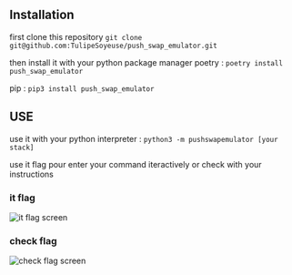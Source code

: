 ## Installation
first clone this repository
```git clone git@github.com:TulipeSoyeuse/push_swap_emulator.git```

then install it with your python package manager
poetry :
```poetry install push_swap_emulator```

pip :
````pip3 install push_swap_emulator````

## USE
use it with your python interpreter :
```python3 -m pushswapemulator [your stack]```

use it flag pour enter your command iteractively or check with your instructions

### it flag
![it flag screen](https://github.com/TulipeSoyeuse/push_swap_emulator/assets/96928909/4151e53a-11eb-452d-aee9-5d6c95654607)


### check flag
![check flag screen](https://github.com/TulipeSoyeuse/push_swap_emulator/assets/96928909/93415216-5f01-4f5d-b70e-530b3a852571)
